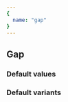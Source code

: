 ```yaml
---
{
  name: "gap"
}
---
```


## Gap

### Default values
<!-- defaults.values.start -->

<!-- defaults.values.end -->


### Default variants
<!-- defaults.variants.start -->

<!-- defaults.variants.end -->
